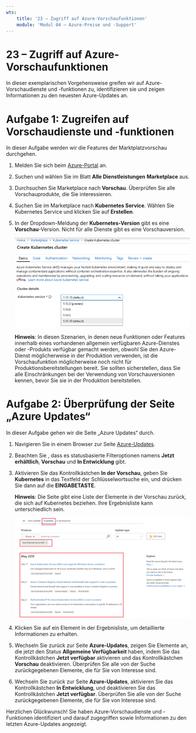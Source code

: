 ```yaml
---
wts:
    title: '23 – Zugriff auf Azure-Vorschaufunktionen'
    module: 'Modul 04 – Azure-Preise und -Support'
---
```


# 23 – Zugriff auf Azure-Vorschaufunktionen

In dieser exemplarischen Vorgehensweise greifen wir auf Azure-Vorschaudienste und -funktionen zu, identifizieren sie und zeigen Informationen zu den neuesten Azure-Updates an.

# Aufgabe 1: Zugreifen auf Vorschaudienste und -funktionen

In dieser Aufgabe werden wir die Features der Marktplatzvorschau durchgehen. 

1. Melden Sie sich beim [Azure-Portal](https://portal.azure.com) an.

2. Suchen und wählen Sie im Blatt **Alle Dienstleistungen** **Marketplace** aus. 

3. Durchsuchen Sie Marketplace nach **Vorschau**. Überprüfen Sie alle Vorschauprodukte, die Sie interessieren. 

4. Suchen Sie im Marketplace nach **Kubernetes Service**. Wählen Sie Kubernetes Service und klicken Sie auf **Erstellen**.

5. In der Dropdown-Meldung der **Kubernetes-Version** gibt es eine **Vorschau**-Version. Nicht für alle Dienste gibt es eine Vorschauversion. 

    ![Screenshot des Bereichs „Azure Kubernetes Services“ mit hervorgehobener Schaltfläche „Kubernetes Service erstellen“.](../images/2301.png)

    **Hinweis**: In diesen Szenarien, in denen neue Funktionen oder Features innerhalb eines vorhandenen allgemein verfügbaren Azure-Dienstes oder -Produkts verfügbar gemacht werden, obwohl Sie den Azure-Dienst möglicherweise in der Produktion verwenden, ist die Vorschaufunktion möglicherweise noch nicht für Produktionsbereitstellungen bereit. Sie sollten sicherstellen, dass Sie alle Einschränkungen bei der Verwendung von Vorschauversionen kennen, bevor Sie sie in der Produktion bereitstellen.

# Aufgabe 2: Überprüfung der Seite „Azure Updates“

In dieser Aufgabe gehen wir die Seite „Azure Updates“ durch.

1. Navigieren Sie in einem Browser zur Seite [Azure-Updates](https://azure.microsoft.com/de-de/updates/). 

2. Beachten Sie , dass es statusbasierte Filteroptionen namens **Jetzt erhältlich**, **Vorschau** und **In Entwicklung** gibt.

3. Aktivieren Sie das Kontrollkästchen **In der Vorschau**, geben Sie **Kubernetes** in das Textfeld der Schlüsselwortsuche ein, und drücken Sie dann auf die **EINGABETASTE**. 

    **Hinweis**: Die Seite gibt eine Liste der Elemente in der Vorschau zurück, die sich auf Kubernetes beziehen. Ihre Ergebnisliste kann unterschiedlich sein. 

    ![Screenshot der Seite „Azure-Updates“ mit Details zu „Kubernetes“ und „In Vorschau“ zurückgegeben.](../images/2302.png)

4. Klicken Sie auf ein Element in der Ergebnisliste, um detaillierte Informationen zu erhalten. 

5. Wechseln Sie zurück zur Seite **Azure-Updates**, zeigen Sie Elemente an, die jetzt den Status **Allgemeine Verfügbarkeit** haben, indem Sie das Kontrollkästchen **Jetzt verfügbar** aktivieren und das Kontrollkästchen **Vorschau** deaktivieren. Überprüfen Sie alle von der Suche zurückgegebenen Elemente, die für Sie von Interesse sind.

6. Wechseln Sie zurück zur Seite **Azure-Updates**, aktivieren Sie das Kontrollkästchen **In Entwicklung**, und deaktivieren Sie das Kontrollkästchen **Jetzt verfügbar**. Überprüfen Sie alle von der Suche zurückgegebenen Elemente, die für Sie von Interesse sind.


Herzlichen Glückwunsch! Sie haben Azure-Vorschaudienste und -Funktionen identifiziert und darauf zugegriffen sowie Informationen zu den letzten Azure-Updates angezeigt.

